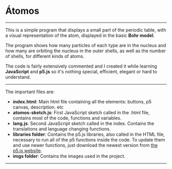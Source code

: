 # Átomos
___
This is a simple program that displays a small part of the periodic table, with a visual representation of the atom, displayed in the basic **Bohr model**.

The program shows how many particles of each type are in the nucleus and how many are orbiting the nucleus in the outer shells, as well as the number of shells, for different kinds of atoms.

The code is fairly extensively commented and I created it while learning **JavaScript** and **p5.js** so it's nothing special, efficient, elegant or hard to understand.
___
The important files are:
+ **index.html**: Main html file containing all the elements: buttons, p5 canvas, description. etc
+ **atomos-sketch.js**: First JavaScript sketch called in the .html file, contains most of the code, functions and variables.
+ **lang.js**: Second JavaScript sketch called in the index. Contains the translations and language changing functions.
+ **libraries folder**: Contains the p5.js libraries, also called in the HTML file, necessary to run all of the p5 functions inside the code. To update them and use newer functions, just download the newest version from [the p5.js website](https://p5js.org/download/).
+ **imgs folder**: Contains the images used in the project.
___
